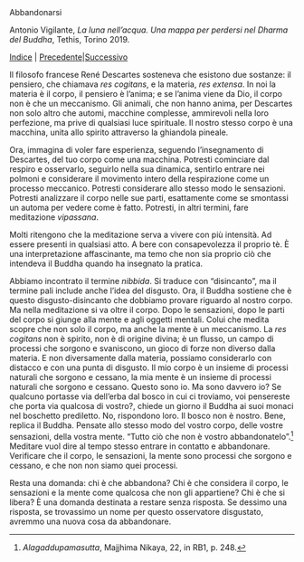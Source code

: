 <link rel="stylesheet" href="./assets/style.css"

# Abbandonarsi

Antonio Vigilante, _La luna nell’acqua. Una mappa per perdersi nel Dharma del Buddha_, Tethis, Torino 2019.

[Indice](index.md) | [Precedente](guardare-a-fondo.md)|[Successivo](samatha.md)

Il filosofo francese René Descartes sosteneva che esistono due sostanze: il pensiero, che chiamava _res cogitans_, e la materia, _res extensa_. In noi la materia è il corpo, il pensiero è l’anima; e se l’anima viene da Dio, il corpo non è che un meccanismo. Gli animali, che non hanno anima, per Descartes non solo altro che automi, macchine complesse, ammirevoli nella loro perfezione, ma prive di qualsiasi luce spirituale. Il nostro stesso corpo è una macchina, unita allo spirito attraverso la ghiandola pineale.

Ora, immagina di voler fare esperienza, seguendo l’insegnamento di Descartes, del tuo corpo come una macchina. Potresti cominciare dal respiro e osservarlo, seguirlo nella sua dinamica, sentirlo entrare nei polmoni e considerare il movimento intero della respirazione come un processo meccanico. Potresti considerare allo stesso modo le sensazioni. Potresti analizzare il corpo nelle sue parti, esattamente come se smontassi un automa per vedere come è fatto. Potresti, in altri termini, fare meditazione _vipassana_.

Molti ritengono che la meditazione serva a vivere con più intensità. Ad essere presenti in qualsiasi atto. A bere con consapevolezza il proprio tè. È una interpretazione affascinante, ma temo che non sia proprio ciò che intendeva il Buddha quando ha insegnato la pratica.

Abbiamo incontrato il termine _nibbida_. Si traduce con “disincanto”, ma il termine pali include anche l’idea del disgusto. Ora, il Buddha sostiene che è questo disgusto-disincanto che dobbiamo provare riguardo al nostro corpo. Ma nella meditazione si va oltre il corpo. Dopo le sensazioni, dopo le parti del corpo si giunge alla mente e agli oggetti mentali. Colui che medita scopre che non solo il corpo, ma anche la mente è un meccanismo. La _res cogitans_ non è spirito, non è di origine divina; è un flusso, un campo di processi che sorgono e svaniscono, un gioco di forze non diverso dalla materia. E non diversamente dalla materia, possiamo considerarlo con distacco e con una punta di disgusto. Il mio corpo è un insieme di processi naturali che sorgono e cessano, la mia mente è un insieme di processi naturali che sorgono e cessano. Questo sono io. Ma sono davvero io? Se qualcuno portasse via dell’erba dal bosco in cui ci troviamo, voi pensereste che porta via qualcosa di vostro?, chiede un giorno il Buddha ai suoi monaci nel boschetto prediletto. No, rispondono loro. Il bosco non è nostro. Bene, replica il Buddha. Pensate allo stesso modo del vostro corpo, delle vostre sensazioni, della vostra mente. “Tutto ciò che non è vostro abbandonatelo”.[^51] Meditare vuol dire al tempo stesso entrare in contatto e abbandonare. Verificare che il corpo, le sensazioni, la mente sono processi che sorgono e cessano, e che non non siamo quei processi.

Resta una domanda: chi è che abbandona? Chi è che considera il corpo, le sensazioni e la mente come qualcosa che non gli appartiene? Chi è che si libera? È una domanda destinata a restare senza risposta. Se dessimo una risposta, se trovassimo un nome per questo osservatore disgustato, avremmo una nuova cosa da abbandonare.

[^51]: *Alagaddupamasutta*, Majjhima Nikaya, 22, in RB1, p. 248.